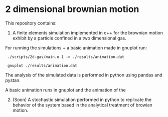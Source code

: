 # 2 dimensional brownian motion
This repository contains:

1. A finite elements simulation implemented in c++ for the brownian motion exhibit by a particle confined in a two dimensional gas.

For running the simulations + a basic animation made in gnuplot run:

<code> ./scripts/2d-gas/main.o 1 -> ./results/animation.dat </code>

<code> gnuplot ./results/animation.dat </code>

The analysis of the simulated data is performed in python using pandas and pystan. 

A basic animation runs in gnuplot and the animation of the 

2. (Soon) A stochastic simulation performed in python to replicate the behavior of the system based in the analytical treatment of browian motion.
